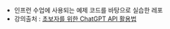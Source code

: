 - 인프런 수업에 사용되는 예제 코드를 바탕으로 실습한 레포
- 강의출처 : [초보자를 위한 ChatGPT API 활용법](https://www.inflearn.com/course/%EC%B4%88%EB%B3%B4%EC%9E%90%EB%A5%BC-%EC%9C%84%ED%95%9C-chatgpt-api-%ED%99%9C%EC%9A%A9%EB%B2%95)
